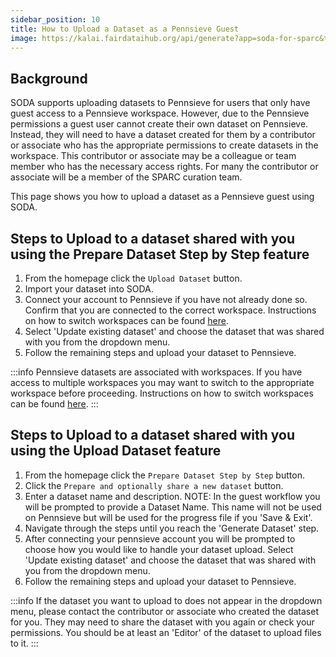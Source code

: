 ```yaml
---
sidebar_position: 10
title: How to Upload a Dataset as a Pennsieve Guest
image: https://kalai.fairdataihub.org/api/generate?app=soda-for-sparc&title=How%20to%20Upload%20a%20Dataset%20as%20a%20Pennsieve%20Guest&description=%27How%20to%27%20SPARC%20series&org=fairdataihub
---
```


## Background

SODA supports uploading datasets to Pennsieve for users that only have guest access to a Pennsieve workspace.
However, due to the Pennsieve permissions a guest user cannot create their own dataset on Pennsieve. Instead, they will need to have a dataset created for them by a contributor or associate who has the appropriate permissions to create datasets in the workspace. This contributor or associate may be a colleague or team member who has the necessary access rights. For many the contributor or associate will be a member of the SPARC curation team.

This page shows you how to upload a dataset as a Pennsieve guest using SODA.

## Steps to Upload to a dataset shared with you using the Prepare Dataset Step by Step feature

1. From the homepage click the `Upload Dataset` button.
2. Import your dataset into SODA.
3. Connect your account to Pennsieve if you have not already done so. Confirm that you are connected to the correct workspace. Instructions on how to switch workspaces can be found [here](./how-to-use-workspaces.md).
4. Select 'Update existing dataset' and choose the dataset that was shared with you from the dropdown menu.
5. Follow the remaining steps and upload your dataset to Pennsieve.

:::info
Pennsieve datasets are associated with workspaces. If you have access to multiple workspaces you may want to switch to the appropriate workspace before proceeding. Instructions on how to switch workspaces can be found [here](./how-to-use-workspaces.md).
:::

## Steps to Upload to a dataset shared with you using the Upload Dataset feature

1. From the homepage click the `Prepare Dataset Step by Step` button.
2. Click the `Prepare and optionally share a new dataset` button.
3. Enter a dataset name and description. NOTE: In the guest workflow you will be prompted to provide a Dataset Name. This name will not be used on Pennsieve but will be used for the progress file if you 'Save & Exit'.
4. Navigate through the steps until you reach the 'Generate Dataset' step.
5. After connecting your pennsieve account you will be prompted to choose how you would like to handle your dataset upload. Select 'Update existing dataset' and choose the dataset that was shared with you from the dropdown menu.
6. Follow the remaining steps and upload your dataset to Pennsieve.

:::info
If the dataset you want to upload to does not appear in the dropdown menu, please contact the contributor or associate who created the dataset for you. They may need to share the dataset with you again or check your permissions. You should be at least an 'Editor' of the dataset to upload files to it.
:::
